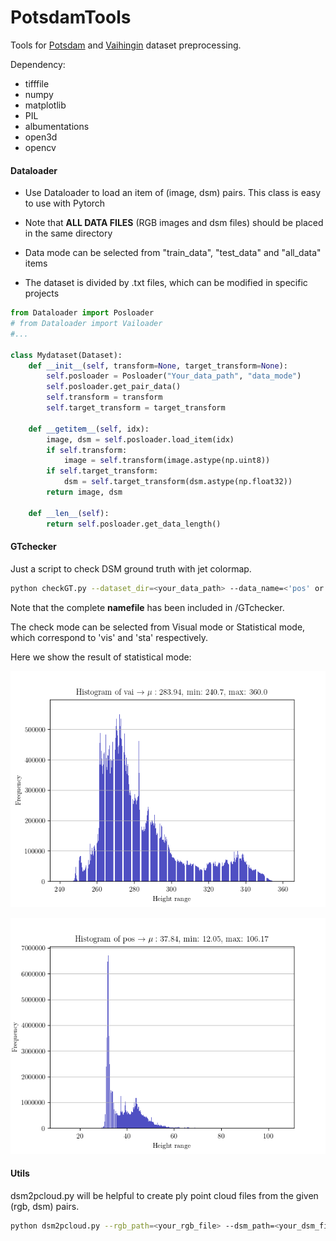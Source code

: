 # PotsdamTools
Tools for [Potsdam](<http://www2.isprs.org/commissions/comm3/wg4/2d-sem-label-potsdam.html>) and [Vaihingin](http://www2.isprs.org/commissions/comm3/wg4/2d-sem-label-vaihingen.html) dataset preprocessing.

Dependency:

- tifffile
- numpy
- matplotlib
- PIL
- albumentations
- open3d
- opencv

#### Dataloader

- Use Dataloader to load an item of (image, dsm) pairs. This class is easy to use with Pytorch

- Note that **ALL DATA FILES** (RGB images and dsm files) should be placed in the same directory
- Data mode can be selected from "train_data", "test_data" and "all_data" items
- The dataset is divided by .txt files, which can be modified in specific projects

```python
from Dataloader import Posloader
# from Dataloader import Vailoader
#...

class Mydataset(Dataset):
    def __init__(self, transform=None, target_transform=None):
        self.posloader = Posloader("Your_data_path", "data_mode")
        self.posloader.get_pair_data()
        self.transform = transform
        self.target_transform = target_transform

    def __getitem__(self, idx):
        image, dsm = self.posloader.load_item(idx)
        if self.transform:
            image = self.transform(image.astype(np.uint8))
        if self.target_transform:
            dsm = self.target_transform(dsm.astype(np.float32))
        return image, dsm

    def __len__(self):
        return self.posloader.get_data_length()
```

#### GTchecker

Just a script to check DSM ground truth with jet colormap.

```bash
python checkGT.py --dataset_dir=<your_data_path> --data_name=<'pos' or 'vai'> --check_mode=<'vis' or 'sta'>
```

Note that the complete **namefile** has been included in /GTchecker.

The check mode can be selected from Visual mode or Statistical mode, which correspond to 'vis' and 'sta' respectively.

Here we show the result of statistical mode:

![vai_info](./vai_info.png)

![pos_info](./pos_info.png)

#### Utils

dsm2pcloud.py will be helpful to create ply point cloud files from the given (rgb, dsm) pairs.

```bash
python dsm2pcloud.py --rgb_path=<your_rgb_file> --dsm_path=<your_dsm_file> --out_path=<output_ply_name>
```